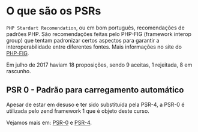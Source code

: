 # O que são os PSRs

`PHP Stardart Recomendation`, ou em bom português, recomendações de padrões PHP. São recomendações feitas pelo PHP-FIG (framework interop group) que tentam padronizar certos aspectos para garantir a interoperabilidade entre diferentes fontes. Mais informações no site do [PHP-FIG](http://www.php-fig.org).

Em julho de 2017 haviam 18 proposições, sendo 9 aceitas, 1 rejeitada, 8 em rascunho.

## PSR 0 - Padrão para carregamento automático

Apesar de estar em desuso e ter sido substituída pela PSR-4, a PSR-0 é utilizada pelo zend framework 1 que é objeto deste curso.

Vejamos mais em: [PSR-0](http://www.php-fig.org/psr/psr-0/) e [PSR-4](http://www.php-fig.org/psr/psr-4/). 


